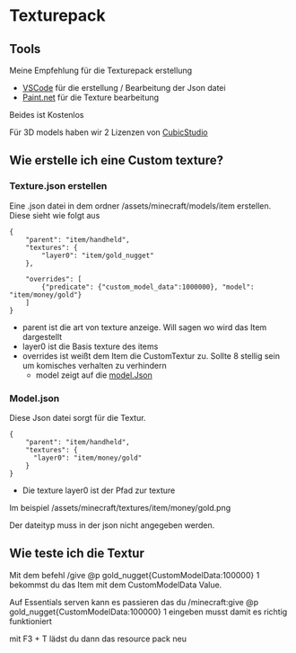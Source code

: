# Texturepack

## Tools
Meine Empfehlung für die Texturepack erstellung
- [VSCode](https://code.visualstudio.com/) für die erstellung / Bearbeitung der Json datei
- [Paint.net](https://www.getpaint.net/) für die Texture bearbeitung

Beides ist Kostenlos

Für 3D models haben wir 2 Lizenzen von [CubicStudio](https://cubik.studio/)

## Wie erstelle ich eine Custom texture?

### Texture.json erstellen

Eine .json datei in dem ordner /assets/minecraft/models/item erstellen. Diese sieht wie folgt aus
```
{
	"parent": "item/handheld",
	"textures": {
		"layer0": "item/gold_nugget"
	},

	"overrides": [
		{"predicate": {"custom_model_data":1000000}, "model": "item/money/gold"}
	]
}
```

- parent ist die art von texture anzeige. Will sagen wo wird das Item dargestellt
- layer0 ist die Basis texture des items
- overrides ist weißt dem Item die CustomTextur zu. Sollte 8 stellig sein um komisches verhalten zu verhindern
    - model zeigt auf die [model.Json](#modeljson)

### Model.json

Diese Json datei sorgt für die Textur.
```
{
	"parent": "item/handheld",
	"textures": {
	  "layer0": "item/money/gold"
	}
}
```
- Die texture layer0 ist der Pfad zur texture

Im beispiel /assets/minecraft/textures/item/money/gold.png

Der dateityp muss in der json nicht angegeben werden.

## Wie teste ich die Textur

Mit dem befehl /give @p gold_nugget{CustomModelData:100000} 1 bekommst du das Item mit dem CustomModelData Value.

Auf Essentials serven kann es passieren das du /minecraft:give @p gold_nugget{CustomModelData:100000} 1 eingeben musst damit es richtig funktioniert

mit F3 + T lädst du dann das resource pack neu